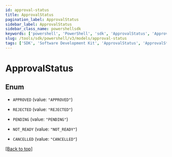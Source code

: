 ```yaml
---
id: approval-status
title: ApprovalStatus
pagination_label: ApprovalStatus
sidebar_label: ApprovalStatus
sidebar_class_name: powershellsdk
keywords: ['powershell', 'PowerShell', 'sdk', 'ApprovalStatus', 'ApprovalStatus'] 
slug: /tools/sdk/powershell/v3/models/approval-status
tags: ['SDK', 'Software Development Kit', 'ApprovalStatus', 'ApprovalStatus']
---
```



# ApprovalStatus

## Enum


* `APPROVED` (value: `"APPROVED"`)

* `REJECTED` (value: `"REJECTED"`)

* `PENDING` (value: `"PENDING"`)

* `NOT_READY` (value: `"NOT_READY"`)

* `CANCELLED` (value: `"CANCELLED"`)


[[Back to top]](#) 

